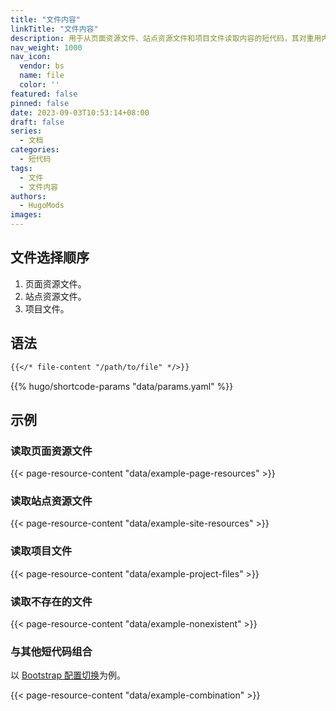 ```yaml
---
title: "文件内容"
linkTitle: "文件内容"
description: 用于从页面资源文件、站点资源文件和项目文件读取内容的短代码，其对重用内容十分有用，比如代码片段。
nav_weight: 1000
nav_icon:
  vendor: bs
  name: file
  color: ''
featured: false
pinned: false
date: 2023-09-03T10:53:14+08:00
draft: false
series:
  - 文档
categories:
  - 短代码
tags:
  - 文件
  - 文件内容
authors:
  - HugoMods
images:
---
```


## 文件选择顺序

1. 页面资源文件。
2. 站点资源文件。
3. 项目文件。

## 语法

```markdown
{{</* file-content "/path/to/file" */>}}
```

{{% hugo/shortcode-params "data/params.yaml" %}}

## 示例

### 读取页面资源文件

{{< page-resource-content "data/example-page-resources" >}}

### 读取站点资源文件

{{< page-resource-content "data/example-site-resources" >}}

### 读取项目文件

{{< page-resource-content "data/example-project-files" >}}

### 读取不存在的文件

{{< page-resource-content "data/example-nonexistent" >}}

### 与其他短代码组合

以 [Bootstrap 配置切换](https://bootstrap.hugomods.com/docs/config-toggle/)为例。

{{< page-resource-content "data/example-combination" >}}
